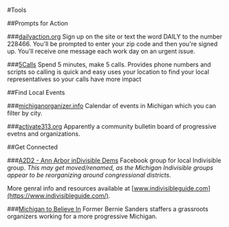 #Tools

##Prompts for Action

###[dailyaction.org](https://dailyaction.org/)
Sign up on the site or text the word DAILY to the number 228466. You'll be prompted to enter your zip code and then you're signed up.
You'll receive one message each work day on an urgent issue.

###[5Calls](https://5calls.org/)
Spend 5 minutes, make 5 calls. 
Provides phone numbers and scripts so calling is quick and easy
uses your location to find your local representatives so your calls have more impact
  

##Find Local Events

###[michiganorganizer.info](http://michiganorganizer.info/)
Calendar of events in Michigan which you can filter by city.

###[activate313.org](http://www.activate313.org/)
Apparently a community bulletin board of progressive evetns and organizations.
  

##Get Connected

###[A2D2 - Ann Arbor inDivisible Dems](https://www.facebook.com/groups/700528806781889/)
Facebook group for local Indivisible group. 
_This may get moved/renamed, as the Michigan Indivisible groups appear to be reorganizing around congressional districts._

More genral info and resources available at [www.indivisibleguide.com](https://www.indivisibleguide.com/).

###[Michigan to Believe In](http://www.michigantobelievein.com/)
Former Bernie Sanders staffers a grassroots organizers working for a more progressive Michigan.
